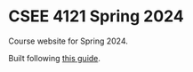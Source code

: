 # CSEE 4121 Spring 2024

Course website for Spring 2024.

Built following [this guide][Github-Jekyll].

[Github-Jekyll]: https://docs.github.com/en/pages/setting-up-a-github-pages-site-with-jekyll/creating-a-github-pages-site-with-jekyll
